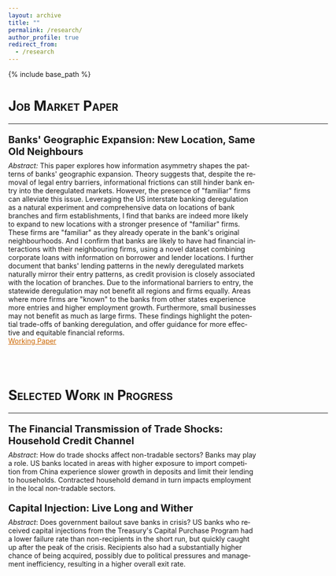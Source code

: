 ```yaml
---
layout: archive
title: ""
permalink: /research/
author_profile: true
redirect_from:
  - /research
---
```


{% include base_path %}


<html>
<head>
<style>

div.abstract {
  max-inline-size: 650px;
  word-wrap: break-word;
  hyphens: auto;
  text-align:justify;
  line-height: 1.5
}

</style>
</head>
<body>



<h1 style="font-variant:small-caps;">Job Market Paper</h1> 
<hr style="width:650px;text-align:left;margin-left:0">

<div lang="en" class="abstract">
<p style="font-size:20px;margin-bottom:-6px"><b>
Banks' Geographic Expansion: New Location, Same Old Neighbours
</b></p>
<p style="font-size:14px;">
<i>Abstract:</i> 
This paper explores how information asymmetry shapes the patterns of banks' geographic expansion. Theory suggests that, despite the removal of legal entry barriers, informational frictions can still hinder bank entry into the deregulated markets. However, the presence of "familiar" firms can alleviate this issue. Leveraging the US interstate banking deregulation as a natural experiment and comprehensive data on locations of bank branches and firm establishments, I find that banks are indeed more likely to expand to new locations with a stronger presence of "familiar" firms. These firms are "familiar" as they already operate in the bank's original neighbourhoods. And I confirm that banks are likely to have had financial interactions with their neighbouring firms, using a novel dataset combining corporate loans with information on borrower and lender locations. I further document that banks' lending patterns in the newly deregulated markets naturally mirror their entry patterns, as credit provision is closely associated with the location of branches. Due to the informational barriers to entry, the statewide deregulation may not benefit all regions and firms equally. Areas where more firms are "known" to the banks from other states experience more entries and higher employment growth. Furthermore, small businesses may not benefit as much as large firms. These findings highlight the potential trade-offs of banking deregulation, and offer guidance for more effective and equitable financial reforms. <br>
<a href="http://KaleungL.github.io/files/JMP_KaleungLam.pdf" style="color:#cc6600" target="_blank">Working Paper</a>
</p>
</div>
<hr style="width:650px;text-align:left;margin-left:0;visibility:hidden;">


<br>
<h1 style="font-variant:small-caps;">Selected Work in Progress</h1> 
<hr style="width:650px;text-align:left;margin-left:0">

<div lang="en" class="abstract">
<p style="font-size:20px;margin-bottom:-6px;"><b>
The Financial Transmission of Trade Shocks: Household Credit Channel
</b></p>
<p style="font-size:14px;">
<i>Abstract</i>: How do trade shocks affect non-tradable sectors? Banks may play a role. US banks located in areas with higher exposure to import competition from China experience slower growth in deposits and limit their lending to households. Contracted household demand in turn impacts employment in the local non-tradable sectors.
</p>
</div>

<div lang="en" class="abstract">
<p style="font-size:20px;margin-bottom:-6px"><b>
Capital Injection: Live Long and Wither
</b></p>
<p style="font-size:14px;">
<i>Abstract</i>: Does government bailout save banks in crisis? US banks who received capital injections from the Treasury's Capital Purchase Program had a lower failure rate than non-recipients in the short run, but quickly caught up after the peak of the crisis. Recipients also had a substantially higher chance of being acquired, possibly due to political pressures and management inefficiency, resulting in a higher overall exit rate.
</p>
</div>


</body>
</html>